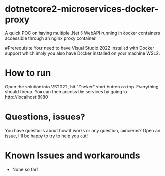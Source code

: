 # dotnetcore2-microservices-docker-proxy
A quick POC on having multiple .Net 6 WebAPI running in docker containers accessible through an nginx proxy container.

#Prerequisite
Your need to have Visual Studio 2022 installed with Docker support which imply you also have Docker installed on your machine WSL2.

# How to run
Open the solution into VS2022, hit "Docker" start button on top. Everything should fireup. You can then access the services by going to http://localhost:8080

# Questions, issues?
You have questions about how it works or any question, concerns? Open an issue, I'll be happy to try to help you out!

# Known Issues and workarounds

- None so far!

